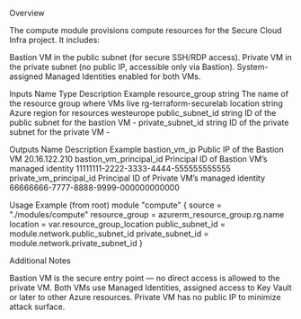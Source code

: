 Overview

The compute module provisions compute resources for the Secure Cloud Infra project.
It includes:

Bastion VM in the public subnet (for secure SSH/RDP access).
Private VM in the private subnet (no public IP, accessible only via Bastion).
System-assigned Managed Identities enabled for both VMs.

Inputs
Name	              Type	   Description	                                   Example
resource_group	    string	 The name of the resource group where VMs live	 rg-terraform-securelab
location	          string	 Azure region for resources	                     westeurope
public_subnet_id	  string	 ID of the public subnet for the bastion VM	     -
private_subnet_id	  string	 ID of the private subnet for the private VM	   -

Outputs
Name	                    Description	                                    Example
bastion_vm_ip	            Public IP of the Bastion VM	                    20.16.122.210
bastion_vm_principal_id	  Principal ID of Bastion VM’s managed identity	  11111111-2222-3333-4444-555555555555
private_vm_principal_id	  Principal ID of Private VM’s managed identity	  66666666-7777-8888-9999-000000000000

Usage Example (from root)
module "compute" {
  source              = "./modules/compute"
  resource_group      = azurerm_resource_group.rg.name
  location            = var.resource_group_location
  public_subnet_id    = module.network.public_subnet_id
  private_subnet_id   = module.network.private_subnet_id
}

Additional Notes

Bastion VM is the secure entry point — no direct access is allowed to the private VM.
Both VMs use Managed Identities, assigned access to Key Vault or later to other Azure resources.
Private VM has no public IP to minimize attack surface.
